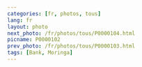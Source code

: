 ```yaml
---
categories: [fr, photos, tous]
lang: fr
layout: photo
next_photo: /fr/photos/tous/P0000104.html
picname: P0000102
prev_photo: /fr/photos/tous/P0000103.html
tags: [Bank, Moringa]
---
```


